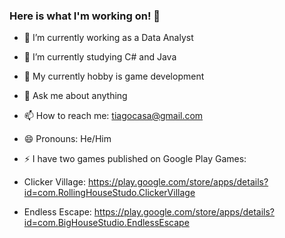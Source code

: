 ### Here is what I'm working on! 👋

- 🔭 I’m currently working as a Data Analyst
- 🌱 I’m currently studying C# and Java
- 🤔 My currently hobby is game development
- 💬 Ask me about anything
- 📫 How to reach me: tiagocasa@gmail.com
- 😄 Pronouns: He/Him
- ⚡ I have two games published on Google Play Games:

- Clicker Village: https://play.google.com/store/apps/details?id=com.RollingHouseStudo.ClickerVillage
- Endless Escape: https://play.google.com/store/apps/details?id=com.BigHouseStudio.EndlessEscape
